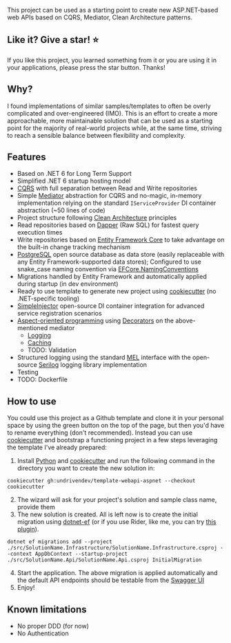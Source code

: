 This project can be used as a starting point to create new ASP.NET-based web APIs based on CQRS, Mediator, Clean Architecture patterns.

## Like it? Give a star! :star:

If you like this project, you learned something from it or you are using it in your applications, please press the star button. Thanks!

## Why?

I found implementations of similar samples/templates to often be overly complicated and over-engineered (IMO). This is an effort to create a more approachable, more maintainable solution that can be used as a starting point for the majority of real-world projects while, at the same time, striving to reach a sensible balance between flexibility and complexity.

## Features

- Based on .NET 6 for Long Term Support
- Simplified .NET 6 startup hosting model
- [CQRS](https://docs.microsoft.com/en-us/azure/architecture/patterns/cqrs) with full separation between Read and Write repositories
- Simple [Mediator](https://en.wikipedia.org/wiki/Mediator_pattern) abstraction for CQRS and no-magic, in-memory implementation relying on the standard `IServiceProvider` DI container abstraction (~50 lines of code)
- Project structure following [Clean Architecture](https://blog.cleancoder.com/uncle-bob/2012/08/13/the-clean-architecture.html) principles
- Read repositories based on [Dapper](https://github.com/DapperLib/Dapper) (Raw SQL) for fastest query execution times
- Write repositories based on [Entity Framework Core](https://github.com/dotnet/efcore) to take advantage on the built-in change tracking mechanism
- [PostgreSQL](https://www.postgresql.org/) open source database as data store (easily replaceable with any Entity Framework-supported data stores); Configured to use snake_case naming convention via [EFCore.NamingConventions](https://github.com/efcore/EFCore.NamingConventions)
- Migrations handled by Entity Framework and automatically applied during startup (in dev environment)
- Ready to use template to generate new project using [cookiecutter](https://github.com/cookiecutter/cookiecutter) (no .NET-specific tooling)
- [SimpleInjector](https://github.com/simpleinjector/SimpleInjector) open-source DI container integration for advanced service registration scenarios
- [Aspect-oriented programming](https://en.wikipedia.org/wiki/Aspect-oriented_programming) using [Decorators](https://en.wikipedia.org/wiki/Decorator_pattern) on the above-mentioned mediator
  - [Logging](src/WebApiTemplate.Application/CommandHandlerLoggingDecorator.cs)
  - [Caching](src/WebApiTemplate.Application/QueryHandlerCachingDecorator.cs)
  - TODO: Validation
- Structured logging using the standard [MEL](https://github.com/dotnet/runtime/tree/main/src/libraries/Microsoft.Extensions.Logging.Abstractions) interface with the open-source [Serilog](https://github.com/serilog/serilog) logging library implementation
- Testing
- TODO: Dockerfile

## How to use

You could use this project as a Github template and clone it in your personal space by using the green button on the top of the page, but then you'd have to rename everything (don't recommended). Instead you can use [cookiecutter](https://github.com/cookiecutter/cookiecutter) and bootstrap a functioning project in a few steps leveraging the template I've already prepared:

1. Install [Python](https://www.python.org/downloads/) and [cookiecutter](https://cookiecutter.readthedocs.io/en/latest/installation.html) and run the following command in the directory you want to create the new solution in:

`cookiecutter gh:undrivendev/template-webapi-aspnet --checkout cookiecutter`

2. The wizard will ask for your project's solution and sample class name, provide them
3. The new solution is created. All is left now is to create the initial migration using [dotnet-ef](https://docs.microsoft.com/en-us/ef/core/cli/dotnet) (or if you use Rider, like me, you can try [this plugin](https://plugins.jetbrains.com/plugin/18147-entity-framework-core-ui)).

`dotnet ef migrations add --project ./src/SolutionName.Infrastructure/SolutionName.Infrastructure.csproj --context AppDbContext --startup-project ./src/SolutionName.Api/SolutionName.Api.csproj InitialMigration`

4. Start the application. The above migration is applied automatically and the default API endpoints should be testable from the [Swagger UI](http://localhost:5000/swagger/index.html)
5. Enjoy!

## Known limitations

- No proper DDD (for now)
- No Authentication
